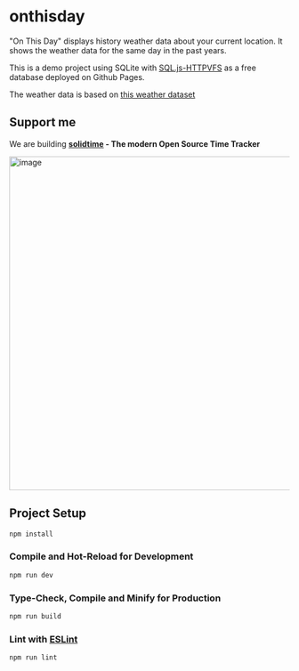 # onthisday

"On This Day" displays history weather data about your current location. 
It shows the weather data for the same day in the past years. 

This is a demo project using SQLite with [SQL.js-HTTPVFS](https://github.com/phiresky/sql.js-httpvfs) as a free database deployed on Github Pages.

The weather data is based on [this weather dataset](https://www.kaggle.com/datasets/guillemservera/global-daily-climate-data?resource=download)

## Support me

We are building **[solidtime](https://www.solidtime.io) - The modern Open Source Time Tracker**

[<img width="600" alt="image" src="https://github.com/bufferhead-code/opencraft/assets/6266887/72437557-7a68-4da1-bcc7-befe808134fc">](https://www.solidtime.io)

## Project Setup

```sh
npm install
```

### Compile and Hot-Reload for Development

```sh
npm run dev
```

### Type-Check, Compile and Minify for Production

```sh
npm run build
```

### Lint with [ESLint](https://eslint.org/)

```sh
npm run lint
```

